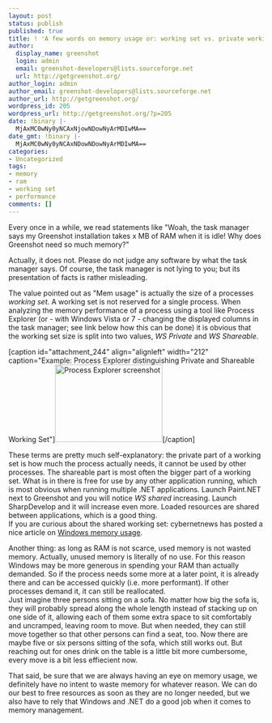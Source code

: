 ```yaml
---
layout: post
status: publish
published: true
title: ! 'A few words on memory usage or: working set vs. private working set'
author:
  display_name: greenshot
  login: admin
  email: greenshot-developers@lists.sourceforge.net
  url: http://getgreenshot.org/
author_login: admin
author_email: greenshot-developers@lists.sourceforge.net
author_url: http://getgreenshot.org/
wordpress_id: 205
wordpress_url: http://getgreenshot.org/?p=205
date: !binary |-
  MjAxMC0wNy0yNCAxNjowNDowNyArMDIwMA==
date_gmt: !binary |-
  MjAxMC0wNy0yNCAxNDowNDowNyArMDIwMA==
categories:
- Uncategorized
tags:
- memory
- ram
- working set
- performance
comments: []
---
```

<p>Every once in a while, we read statements like "Woah, the task manager says my Greenshot installation takes x MB of RAM when it is idle! Why does Greenshot need so much memory?"</p>
<p>Actually, it does not. Please do not judge any software by what the task manager says. Of course, the task manager is not lying to you; but its presentation of facts is rather misleading.</p>
<p>The value pointed out as "Mem usage" is actually the size of a processes <em>working set</em>. A working set is not reserved for a single process. When analyzing the memory performance of a process using a tool like Process Explorer (or - with Windows Vista or 7 - changing the displayed columns in the task manager; see link below how this can be done) it is obvious that the working set size is split into two values, <em>WS Private</em> and <em>WS Shareable</em>. </p>
<p>[caption id="attachment_244" align="alignleft" width="212" caption="Example: Process Explorer distinguishing Private and Shareable Working Set"]<a href="http://getgreenshot.org/wp-content/uploads/2010/07/working_set.jpg"><img src="http://getgreenshot.org/wp-content/uploads/2010/07/working_set.jpg" alt="Process Explorer screenshot" title="Private vs. Shareable Working Set" width="212" height="153" class="size-full wp-image-244" /></a>[/caption]</p>
<p>These terms are pretty much self-explanatory: the private part of a working set is how much the process actually needs, it cannot be used by other processes. The shareable part is most often the bigger part of a working set. What is in there is free for use by any other application running, which is most obvious when running multiple .NET applications. Launch Paint.NET next to Greenshot and you will notice <em>WS shared</em> increasing. Launch SharpDevelop and it will increase even more. Loaded resources are shared between applications, which is a good thing.<br />
If you are curious about the shared working set: cybernetnews has posted a nice article on <a href="http://cybernetnews.com/cybernotes-windows-memory-usage-explained/">Windows memory usage</a>.</p>
<p>Another thing: as long as RAM is not scarce, used memory is not wasted memory. Actually, unused memory is literally of no use. For this reason Windows may be more generous in spending your RAM than actually demanded. So if the process needs some more at a later point, it is already there and can be accessed quickly (i.e. more performant). If other processes demand it, it can still be reallocated.<br />
Just imagine three persons sitting on a sofa. No matter how big the sofa is, they will probably spread along the whole length instead of stacking up on one side of it, allowing each of them some extra space to sit comfortably and uncramped, leaving room to move. But when needed, they can still move together so that other persons can find a seat, too. Now there are maybe five or six persons sitting of the sofa, which still works out. But reaching out for ones drink on the table is a little bit more cumbersome, every move is a bit less effiecient now.</p>
<p>That said, be sure that we are always having an eye on memory usage, we definitely have no intent to waste memory for whatever reason. We can do our best to free resources as soon as they are no longer needed, but we also have to rely that Windows and .NET do a good job when it comes to memory management.</p>
